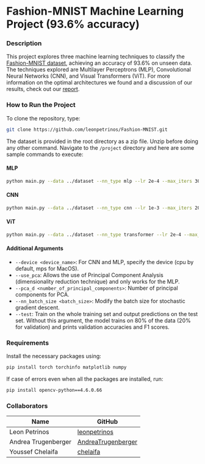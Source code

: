 # Fashion-MNIST Machine Learning Project (93.6% accuracy)

### Description
This project explores three machine learning techniques to classify the [Fashion-MNIST dataset](https://www.kaggle.com/datasets/zalando-research/fashionmnist), achieving an accuracy of 93.6% on unseen data. 
The techniques explored are Multilayer Perceptrons (MLP), Convolutional Neural Networks (CNN), and Visual Transformers (ViT). 
For more information on the optimal architectures we found and a discussion of our results, check out our [report](https://github.com/leonpetrinos/Fashion-MNIST/blob/main/report.pdf).

### How to Run the Project
To clone the repository, type:
```bash
git clone https://github.com/leonpetrinos/Fashion-MNIST.git
```

The dataset is provided in the root directory as a zip file. Unzip before doing any other command.
Navigate to the `/project` directory and here are some sample commands to execute:
#### MLP
```bash
python main.py --data ../dataset --nn_type mlp --lr 2e-4 --max_iters 30
```

#### CNN
```bash
python main.py --data ../dataset --nn_type cnn --lr 1e-3 --max_iters 200
```

#### ViT
```bash
python main.py --data ../dataset --nn_type transformer --lr 2e-4 --max_iters 30
```

#### Additional Arguments
* `--device <device_name>`: For CNN and MLP, specify the device (cpu by default, mps for MacOS).
* `--use_pca`: Allows the use of Principal Component Analysis (dimensionality reduction technique) and only works for the MLP. 
* `--pca_d <number_of_principal_components>`: Number of principal components for PCA.
* `--nn_batch_size <batch_size>`: Modify the batch size for stochastic gradient descent.
* `--test`: Train on the whole training set and output predictions on the test set. Without this argument, the model trains on 80% of the data (20% for validation) and prints validation accuracies and F1 scores.

### Requirements
Install the necessary packages using:
```bash
pip install torch torchinfo matplotlib numpy
```

If case of errors even when all the packages are installed, run:
```bash
pip install opencv-python==4.6.0.66
```

### Collaborators
| Name | GitHub |
| ---- | ------ |
| Leon Petrinos | [leonpetrinos](https://github.com/leonpetrinos) |
| Andrea Trugenberger | [AndreaTrugenberger](https://github.com/AndreaTrugenberger) |
| Youssef Chelaifa | [chelaifa](https://github.com/chelaifa) |
